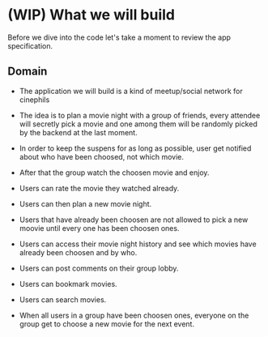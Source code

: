 # (WIP) What we will build


Before we dive into the code let's take a moment to review the app specification. 

## Domain 

- The application we will build is a kind of meetup/social network for cinephils

- The idea is to plan a movie night with a group of friends, every attendee will secretly pick a movie and one among them will be randomly picked by the backend at the last moment. 

- In order to keep the suspens for as long as possible, user get notified about who have been choosed, not which movie.

- After that the group watch the choosen movie and enjoy.

- Users can rate the movie they watched already.

- Users can then plan a new movie night.

- Users that have already been choosen are not allowed to pick a new moovie until every one has been choosen ones. 

- Users can access their movie night history and see which movies have already been choosen and by who. 

- Users can post comments on their group lobby.

- Users can bookmark movies. 

- Users can search movies. 

- When all users in a group have been choosen ones, everyone on the group get to choose a new movie for the next event. 


